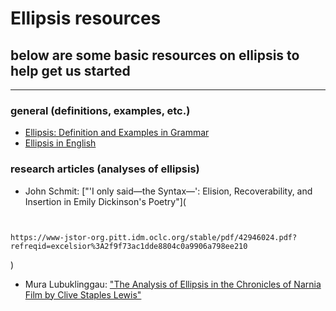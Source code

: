 # Ellipsis resources
## below are some basic resources on ellipsis to help get us started 
___
### general (definitions, examples, etc.)
- [Ellipsis: Definition and Examples in Grammar](https://www.thoughtco.com/ellipsis-grammar-and-rhetoric-1690640)
- [Ellipsis in English](https://www.slideshare.net/ahmedqadoury/ellipsis-in-english)
### research articles (analyses of ellipsis)
- John Schmit: ["'I only said—the Syntax—': Elision, Recoverability, and Insertion in Emily Dickinson's Poetry"](
```

```
```

```

```
https://www-jstor-org.pitt.idm.oclc.org/stable/pdf/42946024.pdf?refreqid=excelsior%3A2f9f73ac1dde8804c0a9906a798ee210
```
)
- Mura Lubuklinggau: ["The Analysis of Ellipsis in the Chronicles of Narnia Film by Clive Staples Lewis"](https://media.neliti.com/media/publications/168588-EN-the-analaysis-of-ellipsis-in-the-chronic.pdf)
